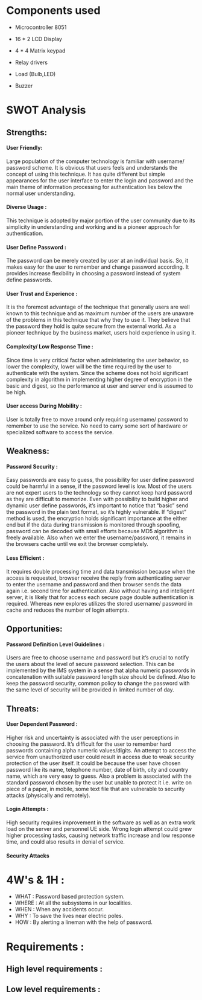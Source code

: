 # Components used 
* Microcontroller 8051

* 16 * 2 LCD Display

* 4 * 4 Matrix keypad

* Relay drivers

* Load (Bulb,LED)

* Buzzer

# SWOT Analysis
## Strengths:
#### User Friendly:   
Large population of the computer technology is familiar with username/ password scheme. It is obvious that users feels and understands the concept of using this technique. It has quite different but simple appearances for the user interface to enter the login and password and the main theme of information processing for authentication lies below the normal user understanding.
#### Diverse Usage :   
This technique is adopted by major portion of the user community due to its simplicity in understanding and working and is a pioneer approach for authentication.
#### User Define Password :   
The password can be merely created by user at an individual basis. So, it makes easy for the user to remember and change password according. It provides increase flexibility in choosing a password instead of system define passwords. 
#### User Trust and Experience :   
It is the foremost advantage of the technique that generally users are well known to this technique and as maximum number of the users are unaware of the problems in this technique that why they to use it. They believe that the password they hold is quite secure from the external world. As a pioneer technique by the business market, users hold experience in using it. 
#### Complexity/ Low Response Time :   
Since time is very critical factor when administering the user behavior, so lower the complexity, lower will be the time required by the user to authenticate with the system. Since the scheme does not hold significant complexity in algorithm in implementing higher degree of encryption in the basic and digest, so the performance at user and server end is assumed to be high.
#### User access During Mobility :   
User is totally free to move around only requiring username/ password to remember to use the service. No need to carry some sort of hardware or specialized software to access the service. 

## Weakness:
#### Password Security :   
Easy passwords are easy to guess, the possibility for user define password could be harmful in a sense, if the password level is low. Most of the users are not expert users to the technology so they cannot keep hard password as they are difficult to memorize. Even with possibility to build higher and dynamic user define passwords, it’s important to notice that “basic” send the password in the plain text format, so it’s highly vulnerable. If “digest” method is used, the encryption holds significant importance at the either end but if the data during transmission is monitored through spoofing, password can be decoded with small efforts because MD5 algorithm is freely available. Also when we enter the username/password, it remains in the browsers cache until we exit the browser completely.
#### Less Efficient :   
It requires double processing time and data transmission because when the access is requested, browser receive the reply from authenticating server to enter the username and password and then browser sends the data again i.e. second time for authentication. Also without having and intelligent server, it is likely that for access each secure page double authentication is required. Whereas new explores utilizes the stored username/ password in cache and reduces the number of login attempts.
## Opportunities:
#### Password Definition Level Guidelines :   
Users are free to choose username and password but it’s crucial to notify the users about the level of secure password selection. This can be implemented by the IMS system in a sense that alpha numeric passwords in concatenation with suitable password length size should be defined. Also to keep the password security, common policy to change the password with the same level of security will be provided in limited number of day.
## Threats:
#### User Dependent Password :   
Higher risk and uncertainty is associated with the user perceptions in choosing the password. It’s difficult for the user to remember hard passwords containing alpha numeric values/digits. An attempt to access the service from unauthorized user could result in access due to weak security protection of the user itself. It could be because the user have chosen password like its name, telephone number, date of birth, city and country name, which are very easy to guess. Also a problem is associated with the standard password chosen by the user but unable to protect it i.e. write on piece of a paper, in mobile, some text file that are vulnerable to security attacks (physically and remotely).
#### Login Attempts :   
High security requires improvement in the software as well as an extra work load on the server and personnel UE side. Wrong login attempt could grew higher processing tasks, causing network traffic increase and low response time, and could also results in denial of service. 
#### Security Attacks


# 4W's & 1H :
* WHAT : Password based protection system.
* WHERE : At all the subsystems in our localities.
* WHEN : When any accidents occur.
* WHY : To save the lives near electric poles.
* HOW : By alerting a lineman with the help of password.
# Requirements :

## High level requirements :



## Low level requirements :
